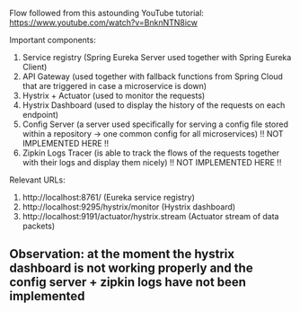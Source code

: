 Flow followed from this astounding YouTube tutorial: https://www.youtube.com/watch?v=BnknNTN8icw

Important components:

1) Service registry (Spring Eureka Server used together with Spring Eureka Client)
2) API Gateway (used together with fallback functions from Spring Cloud that are triggered in case a microservice is
   down)
3) Hystrix + Actuator (used to monitor the requests)
4) Hystrix Dashboard (used to display the history of the requests on each endpoint)
5) Config Server (a server used specifically for serving a config file stored within a repository -> one common config
   for all microservices)  !! NOT IMPLEMENTED HERE !!
6) Zipkin Logs Tracer (is able to track the flows of the requests together with their logs and display them nicely)  !!
   NOT IMPLEMENTED HERE !!

Relevant URLs:

1) http://localhost:8761/ (Eureka service registry)
2) http://localhost:9295/hystrix/monitor (Hystrix dashboard)
3) http://localhost:9191/actuator/hystrix.stream (Actuator stream of data packets)

## Observation: at the moment the hystrix dashboard is not working properly and the config server + zipkin logs have not been implemented
